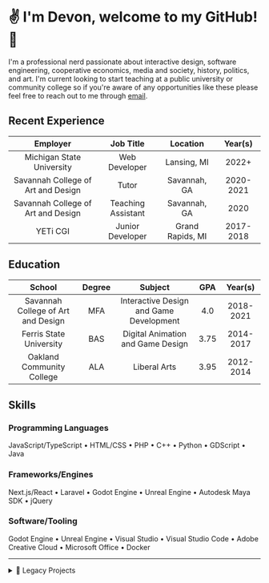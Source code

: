 # ✌️ I'm Devon, welcome to my GitHub! 🐙

I'm a professional nerd passionate about interactive design, software engineering, cooperative economics, media and society, history, politics, and art. I'm current looking to start teaching at a public university or community college so if you're aware of any opportunities like these please feel free to reach out to me through [email](mailto:devon@buddydude.dev).

## Recent Experience

|              Employer              |      Job Title     |     Location     |  Year(s)  |
|:----------------------------------:|:------------------:|:----------------:|:---------:|
|      Michigan State University     |    Web Developer   |    Lansing, MI   |   2022+   |
| Savannah College of Art and Design |        Tutor       |   Savannah, GA   | 2020-2021 |
| Savannah College of Art and Design | Teaching Assistant |   Savannah, GA   |    2020   |
|              YETi CGI              |  Junior Developer  | Grand Rapids, MI | 2017-2018 |

## Education

|               School               | Degree |                 Subject                 |  GPA |  Year(s)  |
|:----------------------------------:|:------:|:---------------------------------------:|:----:|:---------:|
| Savannah College of Art and Design |   MFA  | Interactive Design and Game Development |  4.0 | 2018-2021 |
|       Ferris State University      |   BAS  |    Digital Animation and Game Design    | 3.75 | 2014-2017 |
|      Oakland Community College     |   ALA  |               Liberal Arts              | 3.95 | 2012-2014 |

## Skills

### Programming Languages

JavaScript/TypeScript • HTML/CSS • PHP • C++ • Python • GDScript • Java

### Frameworks/Engines

Next.js/React • Laravel • Godot Engine • Unreal Engine • Autodesk Maya SDK • jQuery

### Software/Tooling

Godot Engine • Unreal Engine • Visual Studio • Visual Studio Code • Adobe Creative Cloud • Microsoft Office • Docker

---

<details><summary> 📁 Legacy Projects </summary>  
  
|               Project               |      Category     |     Languages/Tools    |     Position     |              Location              |           Timeline           |
|:-----------------------------------:|:-----------------:|:----------------------:|:----------------:|:----------------------------------:|:----------------------------:|
| [Cooperative Game Development Models](https://ecollections.scad.edu/iii/cpro/DigitalItemPdfViewerPage.external?id=9750966231145194&itemId=1005567&lang=eng&file=%2Fiii%2Fcpro%2Fapp%3Fid%3D9750966231145194%26itemId%3D1005567%26lang%3Deng%26nopassword%3Dtrue%26service%3Dblob%26suite%3Ddef#locale=eng&gridView=true) | 📝 Writing         | 🖺 LaTeX                | Graduate Student | Savannah College of Art and Design | September 2020 - May 2021    |
| [Of Chickens and Dragons](https://github.com/DeDu-OS/OfChickensAndDragons)             | 🎮 Game            | 👾 Unreal Engine        | Graduate Student | Savannah College of Art and Design | October 2020 - November 2020 |
| [Whiskey on the Rocks](https://github.com/DeDu-OS/WhiskeyOnTheRocks)                | 🔧 Plugin          | 🐍 Python, ➕ C++        | Graduate Student | Savannah College of Art and Design | April 2020 - May 2020        |
| [Drop Radio](https://github.com/DeDu-OS/DropRadio)                          | 🌐 Website         | 🖌️ p5.js                | Graduate Student | Savannah College of Art and Design | March 2020 - May 2020        |
| [Scroll](https://github.com/DeDu-OS/Scroll)               | 🎨 Design, 🖥️ Hardware | ☁️ Adobe Creative Cloud | Graduate Student | Savannah College of Art and Design | September 2019 - November 2019 |
| [Cashflow Classic](https://www.richdad.com/products/cashflow-classic)                    | 🎮 Game, 🌐 Website | 🖼️ CreateJS, 🔥 Firebase | Junior Developer | YETi CGI                           | November 2017 - March 2018   |

</details>
